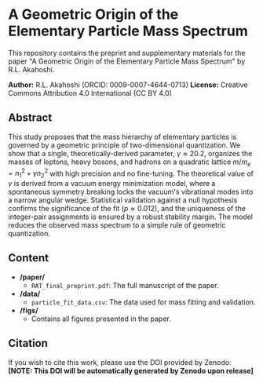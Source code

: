 # A Geometric Origin of the Elementary Particle Mass Spectrum

This repository contains the preprint and supplementary materials for the paper "A Geometric Origin of the Elementary Particle Mass Spectrum" by R.L. Akahoshi.

**Author:** R.L. Akahoshi (ORCID: 0009-0007-4644-0713)
**License:** Creative Commons Attribution 4.0 International (CC BY 4.0)

## Abstract

This study proposes that the mass hierarchy of elementary particles is governed by a geometric principle of two-dimensional quantization. We show that a single, theoretically-derived parameter, $\gamma \approx 20.2$, organizes the masses of leptons, heavy bosons, and hadrons on a quadratic lattice $m/m_e = n_1^2 + \gamma n_2^2$ with high precision and no fine-tuning. The theoretical value of $\gamma$ is derived from a vacuum energy minimization model, where a spontaneous symmetry breaking locks the vacuum's vibrational modes into a narrow angular wedge. Statistical validation against a null hypothesis confirms the significance of the fit ($p \approx 0.012$), and the uniqueness of the integer-pair assignments is ensured by a robust stability margin. The model reduces the observed mass spectrum to a simple rule of geometric quantization.

## Content

* **/paper/**
    * `RAT_final_preprint.pdf`: The full manuscript of the paper.
* **/data/**
    * `particle_fit_data.csv`: The data used for mass fitting and validation.
* **/figs/**
    * Contains all figures presented in the paper.

## Citation

If you wish to cite this work, please use the DOI provided by Zenodo:
**[NOTE: This DOI will be automatically generated by Zenodo upon release]**
